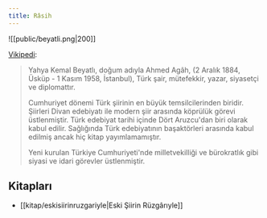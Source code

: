 ```yaml
---
title: Râsih
---
```


![[public/beyatli.png|200]]

[Vikipedi](https://tr.wikipedia.org/wiki/Yahya_Kemal_Beyatl%C4%B1):
> Yahya Kemal Beyatlı, doğum adıyla Ahmed Agâh, (2 Aralık 1884, Üsküp - 1 Kasım 1958, İstanbul), Türk şair, mütefekkir, yazar, siyasetçi ve diplomattır.
>
> Cumhuriyet dönemi Türk şiirinin en büyük temsilcilerinden biridir. Şiirleri Divan edebiyatı ile modern şiir arasında köprülük görevi üstlenmiştir. Türk edebiyat tarihi içinde Dört Aruzcu'dan biri olarak kabul edilir. Sağlığında Türk edebiyatının başaktörleri arasında kabul edilmiş ancak hiç kitap yayımlamamıştır.
>
> Yeni kurulan Türkiye Cumhuriyeti'nde milletvekilliği ve bürokratlık gibi siyasi ve idari görevler üstlenmiştir.

## Kitapları
- [[kitap/eskisiirinruzgariyle|Eski Şiirin Rüzgârıyle]]